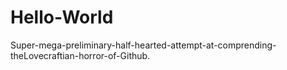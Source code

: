# Hello-World
Super-mega-preliminary-half-hearted-attempt-at-comprending-theLovecraftian-horror-of-Github.
